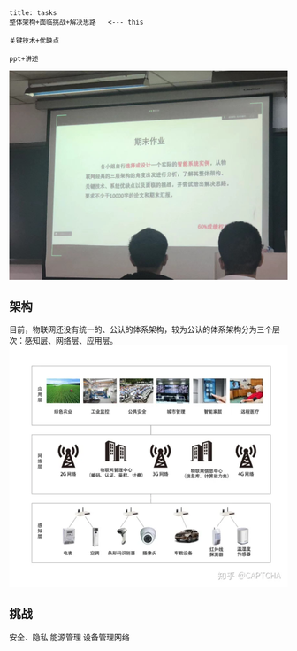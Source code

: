 
```ad-info
title: tasks
整体架构+面临挑战+解决思路   <--- this

关键技术+优缺点

ppt+讲述
```
![](https://raw.githubusercontent.com/acdefg/cdn/main/obsidian/2fcf770ceb17fa4a46a7eae754a4a91.jpg)

## 架构
目前，物联网还没有统一的、公认的体系架构，较为公认的体系架构分为三个层次：感知层、网络层、应用层。
![300](https://raw.githubusercontent.com/acdefg/cdn/main/obsidian/20221109144041.png)

## 挑战
安全、隐私
能源管理
设备管理网络
